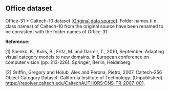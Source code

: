 ## Office dataset

Office-31 + Caltech-10 dataset [[Original data source](http://www.stat.ucla.edu/~jxie/iFRAME/code/imageClassification.rar)]. Folder names (i.e. class names) of Caltech-10 from the original source have been renamed to be consistent with the folder names of Office-31.

**Reference**:

[1] Saenko, K., Kulis, B., Fritz, M. and Darrell, T., 2010, September. Adapting visual category models to new domains. In European conference on computer vision (pp. 213-226). Springer, Berlin, Heidelberg.

[2] Griffin, Gregory and Holub, Alex and Perona, Pietro, 2007. Caltech-256 Object Category Dataset. California Institute of Technology. (Unpublished). https://resolver.caltech.edu/CaltechAUTHORS:CNS-TR-2007-001.

